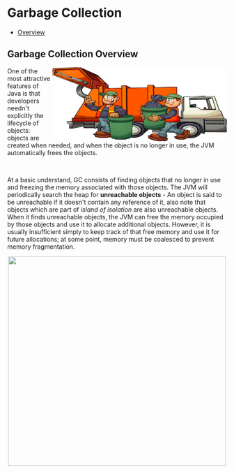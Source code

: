 # **Garbage Collection**
  + [Overview](#Garbage-Collection-Overview)

## **Garbage Collection Overview**
  <p>
  <img align="right" width="400" height="170" src="_Images/GC_0.png">One of the most attractive features of Java is that developers needn't explicitly the lifecycle of objects: objects are created when needed, and when the object is no longer in use, the JVM automatically frees the objects.  
  </p><br/>
  
  At a basic understand, GC consists of finding objects that no longer in use and freezing the memory associated with those objects. The JVM will periodically search the heap for **unreachable objects** - An object is said to be unreachable if it doesn't contain any reference of it, also note that objects which are part of *island of isolation* are also unreachable objects. When it finds unreachable objects, the JVM can free the memory occupied by those objects and use it to allocate additional objects. However, it is usually insufficient simply to keep track of that free memory and use it for future allocations; at some point, memory must be coalesced to prevent memory fragmentation.
    <p align=center>
      <image width="500" height="480" src="_Images/GC_1.png">
    </p>